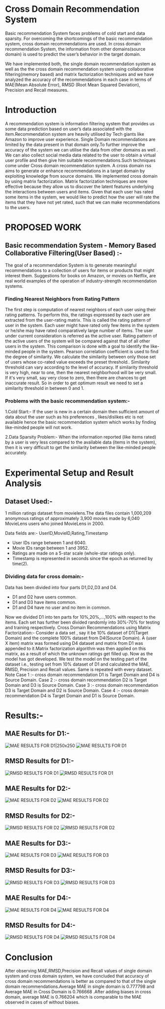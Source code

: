 # Cross Domain Recommendation System
   
Basic recommendation System faces problems of cold start and data sparsity. For overcoming the shortcomings of the basic recommendation system, cross domain recommendations are used. In cross domain recommendation System, the information from other domains(source domain) is used to predict the user’s behavior in the target domain.
 
We have implemented both, the single domain recommendation system as well as the the cross domain recommendation system using collaborative filtering(memory based) and matrix factorization techniques and we have analyzed the accuracy of the recommendations in each case in terms of MAE(Mean Absolute Error), RMSD (Root Mean Squared Deviation), Precision and Recall measures.
# Introduction

A recommendation system is information filtering system that provides us some data prediction based on user’s data associated with the item.Recommendation system are heavily utilised by Tech giants like Amazon to improve user experience.
Single Domain recommendations are limited by the data present in that domain only.To further improve the accuracy of the system we can utilise the data from other domains as well . We can also collect social media data related to the user to obtain a virtual user profile and then give him suitable recommendations.Such techniques come under Cross domain recommendation system.
A cross domain rss aims to generate or enhance recommendations in a target domain by exploiting knowledge from source domains. We implemented cross domain by using matrix factorization.
Matrix factorization techniques are more effective because they allow us to discover the latent features underlying the interactions between users and items. Given that each user has rated some items in the system, we would like to predict how the user will rate the items that they have not yet rated, such that we can make recommendations to the users.

# PROPOSED WORK
## Basic recommendation System - Memory Based Collaborative Filtering(User Based) :-
 
The goal of a recommendation System is to generate meaningful recommendations to a collection of users for items or products that might interest them. Suggestions for books on Amazon, or movies on Netflix, are real world examples of the operation of industry-strength recommendation systems.
 
 
### Finding Nearest Neighbors from Rating Pattern
The first step is computation of nearest neighbors of each user using their rating patterns. To perform this, the ratings expressed by each user are extracted from the user-rating matrix. This is called the rating pattern of user in the system. Each user might have rated only few items in the system or he/she may have rated comparatively large number of items. The user under current consideration is referred as the active user. Rating pattern of the active users of the system will be compared against that of all other users in the system. This comparison is done with a goal to identify the like-minded people in the system. Pearson correlation coefficient is used to find the degree of similarity. 
We calculate the similarity between only those set of users whose co-rated value exceeds the preset threshold.. Similarity threshold can vary according to the level of accuracy. If similarity threshold is very high, near to one, then the nearest neighborhood will be very small. If it's very small, say very close to zero, then there are chances to get inaccurate result. So in order to get optimum result we need to set a similarity threshold in between 0 and 1.

### Problems with the basic recommendation system:-
1.Cold Start:- If the user is new in a certain domain then sufficient amount of data about the user such as his preferences , likes/dislikes etc is not available hence the basic recommendation system which works by finding like-minded people will not work.
 
2.Data Sparsity Problem:- When the information reported (like items rated) by a user is very less compared to the available data (items in the system), then it is very difficult to get the similarity between the like-minded people accurately.

# Experimental Setup and Result Analysis
## Dataset Used:-
1 million ratings dataset from movielens.The data  files contain 1,000,209 anonymous ratings of approximately 3,900 movies made by 6,040 MovieLens users who joined MovieLens in 2000.

Data fields are:- UserID,MovieID,Rating,Timestamp
- User IDs range between 1 and 6040.
- Movie IDs range between 1 and 3952.
- Ratings are made on a 5-star scale (whole-star ratings only).
- Timestamp is represented in seconds since the epoch as returned by time(2).
### Dividing data for cross domain:-
Data has been  divided into four parts D1,D2,D3 and D4.
 - D1 and D2 have users common.
 - D1 and D3 have items common.
 - D1 and D4 have no user and no item in common.

Now we divided D1 into ten parts for 10%,20%,...,100% with respect to the items.
Each set has further been divided randomly into 30%-70% for testing and training respectively.
Cross Domain Recommendations using Matrix Factorization:-
Consider a data set , say it be 10% dataset of D1(Target Domain) and the complete 100% dataset from D4(Source Domain).
A (user X item) matrix was formed using D4 dataset and matrix from D1 was appended to it.Matrix factorization algorithm was then applied on this  matrix, as a result of which the unknown ratings get filled up.
Now as the model has got developed. We test the model on the testing part of the dataset i.e., testing set from 10% dataset of D1 and calculated the MAE, RMSD, Precision and Recall values. Same is repeated with every dataset.  
Note 
Case 1 :-  cross domain recommendation D1 is Target Domain and D4 is Source Domain.
Case 2 :-  cross domain recommendation D2 is Target Domain and D3 is Source Domain.
Case 3 :-  cross domain recommendation D3 is Target Domain and D2 is Source Domain.
Case 4 :-  cross domain recommendation D4 is Target Domain and D1 is Source Domain.

# Results:-
## MAE Results for D1:-
![MAE RESULTS FOR D1|250x250](https://github.com/Worm4047/crossDomainRecommenderSystem/blob/master/mae_d1_1.PNG)
![MAE RESULTS FOR D1](https://github.com/Worm4047/crossDomainRecommenderSystem/blob/master/mae_d1_2.png)
## RMSD Results for D1:-
![RMSD RESULTS FOR D1](https://github.com/Worm4047/crossDomainRecommenderSystem/blob/master/rmsd_d1_1.PNG)
![RMSD RESULTS FOR D1](https://github.com/Worm4047/crossDomainRecommenderSystem/blob/master/rmsd_d1_2.png)

## MAE Results for D2:-
![MAE RESULTS FOR D2](https://github.com/Worm4047/crossDomainRecommenderSystem/blob/master/mae_d2_1.PNG)
![MAE RESULTS FOR D2](https://github.com/Worm4047/crossDomainRecommenderSystem/blob/master/mae_d2_2.png)
## RMSD Results for D2:-
![RMSD RESULTS FOR D2](https://github.com/Worm4047/crossDomainRecommenderSystem/blob/master/rmsd_d2_1.PNG)
![RMSD RESULTS FOR D2](https://github.com/Worm4047/crossDomainRecommenderSystem/blob/master/rmsd_d2_2.png)

## MAE Results for D3:-
![MAE RESULTS FOR D3](https://github.com/Worm4047/crossDomainRecommenderSystem/blob/master/mae_d1_1.PNG)
![MAE RESULTS FOR D3](https://github.com/Worm4047/crossDomainRecommenderSystem/blob/master/mae_d1_2.png)
## RMSD Results for D3:-
![RMSD RESULTS FOR D3](https://github.com/Worm4047/crossDomainRecommenderSystem/blob/master/rmsd_d3_1.PNG)
![RMSD RESULTS FOR D3](https://github.com/Worm4047/crossDomainRecommenderSystem/blob/master/rmsd_d3_2.png)

## MAE Results for D4:-
![MAE RESULTS FOR D4](https://github.com/Worm4047/crossDomainRecommenderSystem/blob/master/mae_d4_1.PNG)
![MAE RESULTS FOR D4](https://github.com/Worm4047/crossDomainRecommenderSystem/blob/master/mae_d4_2.png)
## RMSD Results for D4:-
![RMSD RESULTS FOR D4](https://github.com/Worm4047/crossDomainRecommenderSystem/blob/master/rmsd_d4_1.PNG)
![RMSD RESULTS FOR D4](https://github.com/Worm4047/crossDomainRecommenderSystem/blob/master/rmsd_d4_2.png)

# Conclusion

After observing MAE,RMSD,Precision and Recall values of single domain system and cross domain system, we have concluded that accuracy of cross domain recommendations is better as compared to that of the single domain recommendations.Average MAE in single domain is 0.777798 and Average MAE in Cross Domain is 0.766668 .After adding biases in cross domain, average MAE is 0.766204 which is comparable to the MAE observed in cases of without biases.
